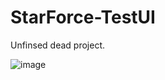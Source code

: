 # StarForce-TestUI
Unfinsed dead project.

![image](https://user-images.githubusercontent.com/34221122/177236216-1e6d7a5c-3997-49cf-bdcf-3ed613cb4fe0.png)
